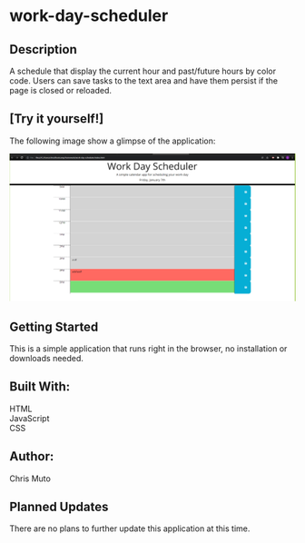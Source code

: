 # work-day-scheduler

## Description

A schedule that display the current hour and past/future hours by color code. Users can save tasks to the text area and have them persist if the page is closed or reloaded.

## [Try it yourself!]

The following image show a glimpse of the application:

<img src="submission screenshot.png">

## Getting Started

This is a simple application that runs right in the browser, no installation or downloads needed.

## Built With:

HTML <br>
JavaScript <br>
CSS

## Author:

Chris Muto

## Planned Updates

There are no plans to further update this application at this time.